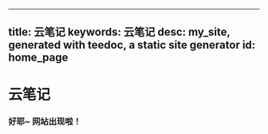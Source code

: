 
---
title: 云笔记
keywords: 云笔记
desc: my_site, generated with teedoc, a static site generator
id: home_page
---




<div>
    <h1><span>云笔记</span></h1>
    <h3>好耶~ 网站出现啦！</h3>
</div>


